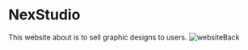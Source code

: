 # NexStudio
This website about is to sell graphic designs to users.
![websiteBack](https://user-images.githubusercontent.com/95670930/187114342-e75165ce-dd35-461e-9ebd-2e3770fa5706.png)
